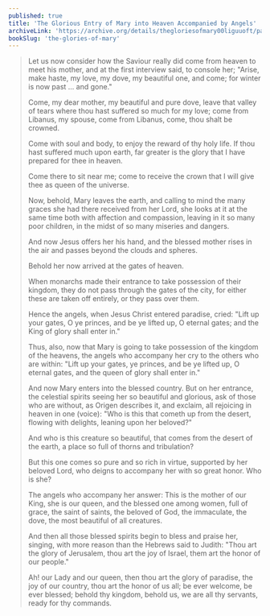 ```yaml
---
published: true
title: 'The Glorious Entry of Mary into Heaven Accompanied by Angels'
archiveLink: 'https://archive.org/details/thegloriesofmary00liguuoft/page/499?view=theater'
bookSlug: 'the-glories-of-mary'
---
```


> Let us now consider how the Saviour really did come from heaven to meet his mother, and at the first interview said, to console her; "Arise, make haste, my love, my dove, my beautiful one, and come; for winter is now past ... and gone."
>
> Come, my dear mother, my beautiful and pure dove, leave that valley of tears where thou hast suffered so much for my love; come from Libanus, my spouse, come from Libanus, come, thou shalt be crowned.
>
> Come with soul and body, to enjoy the reward of thy holy life. If thou hast suffered much upon earth, far greater is the glory that I have prepared for thee in heaven.
>
> Come there to sit near me; come to receive the crown that I will give thee as queen of the universe.
>
> Now, behold, Mary leaves the earth, and calling to mind the many graces she had there received from her Lord, she looks at it at the same time both with affection and compassion, leaving in it so many poor children, in the midst of so many miseries and dangers.
>
> And now Jesus offers her his hand, and the blessed mother rises in the air and passes beyond the clouds and spheres.
>
> Behold her now arrived at the gates of heaven.
>
> When monarchs made their entrance to take possession of their kingdom, they do not pass through the gates of the city, for either these are taken off entirely, or they pass over them.
>
> Hence the angels, when Jesus Christ entered paradise, cried: "Lift up your gates, O ye princes, and be ye lifted up, O eternal gates; and the King of glory shall enter in."
>
> Thus, also, now that Mary is going to take possession of the kingdom of the heavens, the angels who accompany her cry to the others who are within: "Lift up your gates, ye princes, and be ye lifted up, O eternal gates, and the queen of glory shall enter in."
>
> And now Mary enters into the blessed country. But on her entrance, the celestial spirits seeing her so beautiful and glorious, ask of those who are without, as Origen describes it, and exclaim, all rejoicing in heaven in one (voice): "Who is this that cometh up from the desert, flowing with delights, leaning upon her beloved?"
>
> And who is this creature so beautiful, that comes from the desert of the earth, a place so full of thorns and tribulation?
>
> But this one comes so pure and so rich in virtue, supported by her beloved Lord, who deigns to accompany her with so great honor. Who is she?
>
> The angels who accompany her answer: This is the mother of our King, she is our queen, and the blessed one among women, full of grace, the saint of saints, the beloved of God, the immaculate, the dove, the most beautiful of all creatures.
>
> And then all those blessed spirits begin to bless and praise her, singing, with more reason than the Hebrews said to Judith: "Thou art the glory of Jerusalem, thou art the joy of Israel, them art the honor of our people."
>
> Ah! our Lady and our queen, then thou art the glory of paradise, the joy of our country, thou art the honor of us all; be ever welcome, be ever blessed; behold thy kingdom, behold us, we are all thy servants, ready for thy commands.
